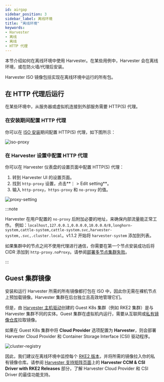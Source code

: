 ```yaml
---
id: airgap
sidebar_position: 3
sidebar_label: 离线环境
title: "离线环境"
keywords:
- Harvester
- 离线
- 离线
- HTTP 代理
---
```


本节介绍如何在离线环境中使用 Harvester。在某些用例中，Harvester 会在离线环境，或在防火墙/代理后安装。

Harvester ISO 镜像包括实现在离线环境中运行的所有包。

## 在 HTTP 代理后运行

在某些环境中，从服务器或虚拟机连接到外部服务需要 HTTP(S) 代理。

### 在安装期间配置 HTTP 代理

你可以在 [ISO 安装](./install/iso-install.md)期间配置 HTTP(S) 代理，如下图所示：

![iso-proxy](/img/v1.2/iso-proxy.png)

### 在 Harvester 设置中配置 HTTP 代理

你可以在 Harvester 仪表盘的设置页面中配置 HTTP(S) 代理：

1. 转到 Harvester UI 的设置页面。
1. 找到 `http-proxy` 设置，点击**⋮ > Edit setting**。
1. 输入 `http-proxy`，`https-proxy` 和 `no-proxy` 的值。

![proxy-setting](/img/v1.2/proxy-setting.png)

:::note

Harvester 在用户配置的 `no-proxy` 后附加必要的地址，来确保内部流量能正常工作。
例如：`localhost,127.0.0.1,0.0.0.0,10.0.0.0/8,longhorn-system,cattle-system,cattle-system.svc,harvester-system,.svc,.cluster.local`。v1.1.2 开始将 `harvester-system` 添加到列表。

如果集群中的节点之间不使用代理进行通信，你需要在第一个节点安装成功后将 CIDR 添加到 `http-proxy.noProxy`。请参阅[部署多节点集群失败](./troubleshooting/harvester.md#http-proxy-设置错误导致多节点集群部署失败)。

:::

## Guest 集群镜像

安装和运行 Harvester 所需的所有镜像都打包在 ISO 中，因此你无需在裸机节点上预加载镜像。Harvester 集群在后台独立且高效地管理它们。

但是，由 [Harvester 主机驱动](./rancher/node/node-driver.md)创建的 Guest K8s 集群（例如 RKE2 集群）是与 Harvester 集群不同的实体。Guest 集群在虚拟机内运行，需要从互联网或[私有镜像仓库](https://ranchermanager.docs.rancher.com/how-to-guides/new-user-guides/authentication-permissions-and-global-configuration/global-default-private-registry#configure-a-private-registry-with-credentials-when-creating-a-cluster)拉取镜像。

如果在 Guest K8s 集群中将 **Cloud Provider** 选项配置为 **Harvester**，则会部署 Harvester Cloud Provider 和 Container Storage Interface (CSI) 驱动程序。

![cluster-registry](/img/v1.2/cluster-registry.png)

因此，我们建议在离线环境中监控每个 [RKE2 版本](https://github.com/rancher/rke2/releases)，并将所需的镜像拉入你的私有镜像仓库。请参阅 [Harvester 支持矩阵页面](https://www.suse.com/suse-harvester/support-matrix/all-supported-versions/harvester-v1-1-2/)上的 **Harvester CCM & CSI Driver with RKE2 Releases** 部分，了解 Harvester Cloud Provider 和 CSI Driver 的最佳功能支持。